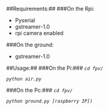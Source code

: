 ##Requirements:##
###On the Rpi:
- Pyserial
- gstreamer-1.0
- rpi camera enabled

###On the ground:
- gstreamer-1.0

##Usage:##
###On the Pi:###
*`cd fpv/`*

*`python air.py`*

###On the Pc:###
*`cd fpv/`*

*`python ground.py [raspberry IP])`*